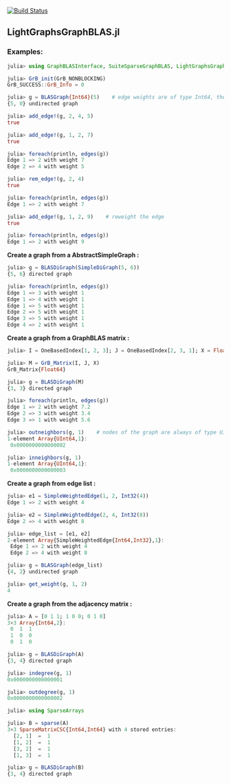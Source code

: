 [![Build Status](https://travis-ci.org/abhinavmehndiratta/LightGraphsGraphBLAS.jl.svg?branch=master)](https://travis-ci.org/abhinavmehndiratta/LightGraphsGraphBLAS.jl)
## LightGraphsGraphBLAS.jl

### Examples:

```julia
julia> using GraphBLASInterface, SuiteSparseGraphBLAS, LightGraphsGraphBLAS, LightGraphs

julia> GrB_init(GrB_NONBLOCKING)
GrB_SUCCESS::GrB_Info = 0

julia> g = BLASGraph{Int64}(5)    # edge weights are of type Int64, the eltype for all graphs is UInt64 and cannot be changed
{5, 0} undirected graph

julia> add_edge!(g, 2, 4, 5)
true

julia> add_edge!(g, 1, 2, 7)
true

julia> foreach(println, edges(g))
Edge 1 => 2 with weight 7
Edge 2 => 4 with weight 5

julia> rem_edge!(g, 2, 4)
true

julia> foreach(println, edges(g))
Edge 1 => 2 with weight 7

julia> add_edge!(g, 1, 2, 9)    # reweight the edge
true

julia> foreach(println, edges(g))
Edge 1 => 2 with weight 9
```
**Create a graph from a AbstractSimpleGraph :**
```julia
julia> g = BLASDiGraph(SimpleDiGraph(5, 6))
{5, 6} directed graph

julia> foreach(println, edges(g))
Edge 1 => 3 with weight 1
Edge 1 => 4 with weight 1
Edge 1 => 5 with weight 1
Edge 2 => 5 with weight 1
Edge 3 => 5 with weight 1
Edge 4 => 2 with weight 1
```
**Create a graph from a GraphBLAS matrix :**
```julia
julia> I = OneBasedIndex[1, 2, 3]; J = OneBasedIndex[2, 3, 1]; X = Float64[7.2, 3.4, 5.6];

julia> M = GrB_Matrix(I, J, X)
GrB_Matrix{Float64}

julia> g = BLASDiGraph(M)
{3, 3} directed graph

julia> foreach(println, edges(g))
Edge 1 => 2 with weight 7.2
Edge 2 => 3 with weight 3.4
Edge 3 => 1 with weight 5.6

julia> outneighbors(g, 1)    # nodes of the graph are always of type UInt64 since they are indices of a GraphBLAS matrix
1-element Array{UInt64,1}:
 0x0000000000000002

julia> inneighbors(g, 1)
1-element Array{UInt64,1}:
 0x0000000000000003
```

**Create a graph from edge list :**
```julia
julia> e1 = SimpleWeightedEdge(1, 2, Int32(4))
Edge 1 => 2 with weight 4

julia> e2 = SimpleWeightedEdge(2, 4, Int32(8))
Edge 2 => 4 with weight 8

julia> edge_list = [e1, e2]
2-element Array{SimpleWeightedEdge{Int64,Int32},1}:
 Edge 1 => 2 with weight 4
 Edge 2 => 4 with weight 8

julia> g = BLASGraph(edge_list)
{4, 2} undirected graph

julia> get_weight(g, 1, 2)
4
```

**Create a graph from the adjacency matrix :**
```julia
julia> A = [0 1 1; 1 0 0; 0 1 0]
3×3 Array{Int64,2}:
 0  1  1
 1  0  0
 0  1  0

julia> g = BLASDiGraph(A)
{3, 4} directed graph

julia> indegree(g, 1)
0x0000000000000001

julia> outdegree(g, 1)
0x0000000000000002

julia> using SparseArrays

julia> B = sparse(A)
3×3 SparseMatrixCSC{Int64,Int64} with 4 stored entries:
  [2, 1]  =  1
  [1, 2]  =  1
  [3, 2]  =  1
  [1, 3]  =  1

julia> g = BLASDiGraph(B)
{3, 4} directed graph
```
